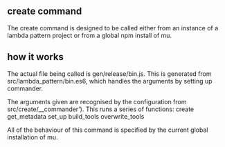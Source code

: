 ## create command

The create command is designed to be called either from an instance of a lambda pattern project or from a global npm install of mu.

## how it works

The actual file being called is gen/release/bin.js. This is generated from src/lambda_pattern/bin.es6, which handles the arguments by setting up commander.

The arguments given are recognised by the configuration from src/create/\__commander'). This runs a series of functions:
    create
    get_metadata
    set_up
    build_tools
    overwrite_tools

All of the behaviour of this command is specified by the current global installation of mu.
